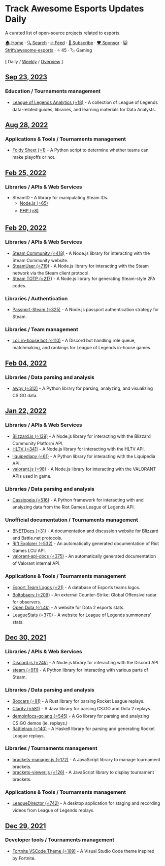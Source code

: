 # Track Awesome Esports Updates Daily

A curated list of open-source projects related to esports.

[🏠 Home](/README.md) · [🔍 Search](https://www.trackawesomelist.com/search/) · [🔥 Feed](https://www.trackawesomelist.com/Strift/awesome-esports/rss.xml) · [📮 Subscribe](https://trackawesomelist.us17.list-manage.com/subscribe?u=d2f0117aa829c83a63ec63c2f&id=36a103854c) · [❤️  Sponsor](https://github.com/sponsors/theowenyoung) · [😺 Strift/awesome-esports](https://github.com/Strift/awesome-esports) · ⭐ 45 · 🏷️ Gaming

[ Daily / [Weekly](/content/Strift/awesome-esports/week/README.md) / [Overview](/content/Strift/awesome-esports/readme/README.md) ]

## [Sep 23, 2023](/content/2023/09/23/README.md)

### Education / Tournaments management

*   [League of Legends Analytics (⭐18)](https://github.com/FloPrm/lol_analytics) - A collection of League of Legends data-related guides, libraries, and learning materials for Data Analysts.

## [Aug 28, 2022](/content/2022/08/28/README.md)

### Applications & Tools / Tournaments management

*   [Foldy Sheet (⭐1)](https://github.com/chhopsky/foldysheet) - A Python script to determine whether teams can make playoffs or not.

## [Feb 25, 2022](/content/2022/02/25/README.md)

### Libraries / APIs & Web Services

*   SteamID - A library for manipulating Steam IDs.
    *   [Node.js (⭐65)](https://github.com/DoctorMcKay/node-steamid)
    *   [PHP (⭐8)](https://github.com/DoctorMcKay/php-steamid)

## [Feb 20, 2022](/content/2022/02/20/README.md)

### Libraries / APIs & Web Services

*   [Steam Community (⭐418)](https://github.com/DoctorMcKay/node-steamcommunity) - A Node.js library for interacting with the Steam Community website.
*   [SteamUser (⭐719)](https://github.com/DoctorMcKay/node-steam-user) - A Node.js library for interacting with the Steam network via the Steam client protocol.
*   [Steam TOTP (⭐217)](https://github.com/DoctorMcKay/node-steam-totp) - A Node.js library for generating Steam-style 2FA codes.

### Libraries / Authentication

*   [Passport-Steam (⭐325)](https://github.com/liamcurry/passport-steam) - A Node.js passport authentication strategy for Steam.

### Libraries / Team management

*   [LoL in-house bot (⭐110)](https://github.com/mrtolkien/inhouse_bot) - A Discord bot handling role queue, matchmaking, and rankings for League of Legends in-house games.

## [Feb 04, 2022](/content/2022/02/04/README.md)

### Libraries / Data parsing and analysis

*   [awpy (⭐312)](https://github.com/pnxenopoulos/awpy) - A Python library for parsing, analyzing, and visualizing CS:GO data.

## [Jan 22, 2022](/content/2022/01/22/README.md)

### Libraries / APIs & Web Services

*   [Blizzard.js (⭐139)](https://github.com/benweier/blizzard.js) - A Node.js library for interacting with the Blizzard Community Platform API.
*   [HLTV (⭐341)](https://github.com/gigobyte/HLTV) - A Node.js library for interacting with the HLTV API.
*   [liquipediapy (⭐61)](https://github.com/c00kie17/liquipediapy) - A Python library for interacting with the Liquipedia API.
*   [valorant.js (⭐98)](https://github.com/liamcottle/valorant.js) - A Node.js library for interacting with the VALORANT APIs used in game.

### Libraries / Data parsing and analysis

*   [Cassiopeia (⭐516)](https://github.com/meraki-analytics/cassiopeia) - A Python framework for interacting with and analyzing data from the Riot Games League of Legends API.

### Unofficial documentation / Tournaments management

*   [BNETDocs (⭐31)](https://github.com/BNETDocs/bnetdocs-web) - A documentation and discussion website for Blizzard and Battle.net protocols.
*   [Rift Explorer (⭐532)](https://github.com/Pupix/rift-explorer) - An automatically generated documentation of Riot Games LCU API.
*   [valorant-api-docs (⭐375)](https://github.com/techchrism/valorant-api-docs) - An automatically generated documentation of Valorant internal API.

### Applications & Tools / Tournaments management

*   [Esport Team Logos (⭐21)](https://github.com/lootmarket/esport-team-logos) - A database of Esports teams logos.
*   [Boltobserv (⭐209)](https://github.com/boltgolt/boltobserv) - An external Counter-Strike: Global Offensive radar for observers.
*   [Open Dota (⭐1.4k)](https://github.com/odota/core) - A website for Dota 2 esports stats.
*   [LeagueStats (⭐370)](https://github.com/vkaelin/LeagueStats) - A website for League of Legends summoners' stats.

## [Dec 30, 2021](/content/2021/12/30/README.md)

### Libraries / APIs & Web Services

*   [Discord.js (⭐24k)](https://github.com/discordjs/discord.js) - A Node.js library for interacting with the Discord API.
*   [steam (⭐911)](https://github.com/ValvePython/steam/) - A Python library for interacting with various parts of Steam.

### Libraries / Data parsing and analysis

*   [Boxcars (⭐81)](https://github.com/nickbabcock/boxcars) - A Rust library for parsing Rocket League replays.
*   [Clarity (⭐581)](https://github.com/skadistats/clarity) - A Java library for parsing CS:GO and Dota 2 replays.
*   [demoinfocs-golang (⭐545)](https://github.com/markus-wa/demoinfocs-golang) - A Go library for parsing and analyzing CS:GO demos (ie. replays.)
*   [Rattletrap (⭐140)](https://github.com/tfausak/rattletrap) - A Haskell library for parsing and generating Rocket League replays.

### Libraries / Tournaments management

*   [brackets-manager.js (⭐172)](https://github.com/Drarig29/brackets-manager.js) - A JavaScript library to manage tournament brackets.
*   [brackets-viewer.js (⭐126)](https://github.com/Drarig29/brackets-viewer.js) - A JavaScript library to display tournament brackets.

### Applications & Tools / Tournaments management

*   [LeagueDirector (⭐742)](https://github.com/RiotGames/leaguedirector) - A desktop application for staging and recording videos from League of Legends replays.

## [Dec 29, 2021](/content/2021/12/29/README.md)

### Developer tools / Tournaments management

*   [Fortnite VSCode Theme (⭐169)](https://github.com/sdras/fortnite-vscode-theme) - A Visual Studio Code theme inspired by Fortnite.